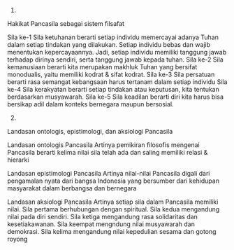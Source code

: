 1.
Hakikat Pancasila sebagai sistem filsafat

Sila ke-1
Sila ketuhanan berarti setiap individu memercayai adanya Tuhan dalam setiap tindakan yang dilakukan. Setiap individu bebas dan wajib menentukan kepercayaannya. Jadi, setiap individu memiliki tanggung jawab terhadap dirinya sendiri, serta tanggung jawab kepada tuhan.
Sila ke-2
Sila kemanusiaan berarti kita merupakan makhluk Tuhan yang bersifat monodualis, yaitu memiliki kodrat & sifat kodrat.
Sila ke-3
Sila persatuan berarti rasa semangat kebangsaan harus tertanam dalam setiap individu
Sila ke-4
Sila kerakyatan berarti setiap tindakan atau keputusan, kita tentukan berdasarkan musyawarah.
Sila ke-5
Sila keadilan berarti diri kita harus bisa bersikap adil dalam konteks bernegara maupun bersosial.

2.
Landasan ontologis, epistimologi, dan aksiologi Pancasila

Landasan ontologis Pancasila
Artinya pemikiran filosofis mengenai Pancasila berarti kelima nilai sila telah ada dan saling memiliki relasi & hierarki

Landasan epistimologi Pancasila
Artinya nilai-nilai Pancasila digali dari pengamalan nyata dari bangsa Indonesia yang bersumber dari kehidupan masyarakat dalam berbangsa dan bernegara

Landasan aksiologi Pancasila
Artinya setiap sila dalam Pancasila memiliki nilai. Sila pertama berhubungan dengan spiritual. Sila kedua mengandung nilai pada diri sendiri. Sila ketiga mengandung rasa solidaritas dan kesetiakawanan. Sila keempat mengndung nilai musyawarah dan demokrasi. Sila kelima mengandung nilai kepedulian sesama dan gotong royong
